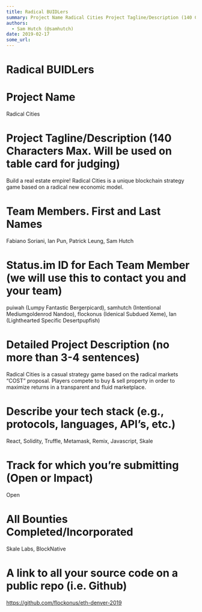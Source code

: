 ```yaml
---
title: Radical BUIDLers
summary: Project Name Radical Cities Project Tagline/Description (140 Characters Max. Will be used on table card for judging) Build a real estate empire! Radical Cities is a unique blockchain strategy game based on a radical new economic model. Team Members. First and Last Names Fabiano Soriani, Ian Pun, Patrick Leung, Sam Hutch Status.im ID for Each Team Member (we will use this to contact you and your team) puiwah (Lumpy Fantastic Bergerpicard), samhutch (Intentional Mediumgoldenrod Nandoo), flockonus
authors:
  - Sam Hutch (@samhutch)
date: 2019-02-17
some_url: 
---
```


# Radical BUIDLers

# Project Name
Radical Cities

# Project Tagline/Description (140 Characters Max. Will be used on table card for judging)
Build a real estate empire! Radical Cities is a unique blockchain strategy game based on a radical new economic model.

# Team Members. First and Last Names
Fabiano Soriani, Ian Pun, Patrick Leung, Sam Hutch

# Status.im ID for Each Team Member (we will use this to contact you and your team)
puiwah (Lumpy Fantastic Bergerpicard), samhutch (Intentional Mediumgoldenrod Nandoo), flockonus (Idenical Subdued Xeme), Ian (Lighthearted Specific Desertpupfish)

# Detailed Project Description (no more than 3-4 sentences)
Radical Cities is a casual strategy game based on the radical markets “COST” proposal. Players compete to buy & sell property in order to maximize returns in a transparent and fluid marketplace.

# Describe your tech stack (e.g., protocols, languages, API’s, etc.)
React, Solidity, Truffle, Metamask, Remix, Javascript, Skale

# Track for which you’re submitting (Open or Impact)
Open

# All Bounties Completed/Incorporated
Skale Labs, BlockNative

# A link to all your source code on a public repo (i.e. Github)
https://github.com/flockonus/eth-denver-2019
